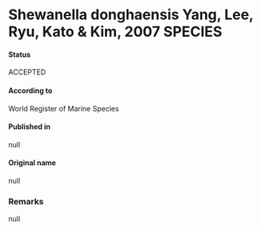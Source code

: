 Shewanella donghaensis Yang, Lee, Ryu, Kato & Kim, 2007 SPECIES
=======

#### Status
ACCEPTED

#### According to
World Register of Marine Species

#### Published in
null

#### Original name
null

### Remarks
null